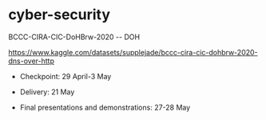 # cyber-security
BCCC-CIRA-CIC-DoHBrw-2020 -- DOH

https://www.kaggle.com/datasets/supplejade/bccc-cira-cic-dohbrw-2020-dns-over-http

- Checkpoint: 29 April-3 May

- Delivery: 21 May

- Final presentations and demonstrations: 27-28 May

